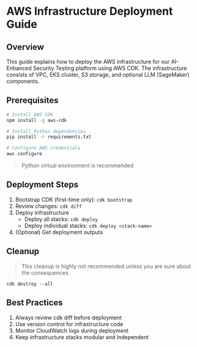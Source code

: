 # AWS Infrastructure Deployment Guide

## Overview

This guide explains how to deploy the AWS infrastructure for our AI-Enhanced Security Testing platform using AWS CDK. The infrastructure consists of VPC, EKS cluster, S3 storage, and optional LLM (SageMaker) components.

## Prerequisites

```bash
# Install AWS CDK
npm install -g aws-cdk

# Install Python dependencies
pip install -r requirements.txt

# Configure AWS credentials
aws configure
```

> Python virtual environment is recommended 

## Deployment Steps

1. Bootstrap CDK (first-time only): `cdk bootstrap`
2. Review changes: `cdk diff`
3. Deploy infrastructure
    - Deploy all stacks: `cdk deploy`
    - Deploy individual stacks: `cdk deploy <stack-name>`
4. (Optional) Get deployment outputs

## Cleanup

> This cleanup is highly not recommended unless you are sure about the consequences.

`cdk destroy --all`

## Best Practices
1. Always review cdk diff before deployment
2. Use version control for infrastructure code
3. Monitor CloudWatch logs during deployment
4. Keep infrastructure stacks modular and independent
